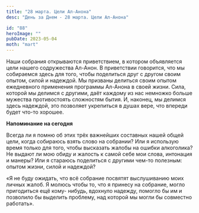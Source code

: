 ```yaml
---
title: "28 марта. Цели Ал-Анона"
desc: "День за Днем - 28 марта. Цели Ал-Анона"

id: "88"
heroImage: ""
pubDate: 2023-05-04
moth: "mart"
---
```


Наши собрания открываются приветствием, в котором объявляется цели нашего
содружества Ал-Анон. В приветствии говорится, что мы собираемся здесь для
того, чтобы поделиться друг с другом своим опытом, силой и надеждой. Мы
призваны делиться своим опытом ежедневного применения программы Ал-Анона в
своей жизни. Сила, которой мы делимся с другими, даёт каждому из нас немножко
больше мужества противостоять сложностям бытия. И, наконец, мы делимся здесь
надеждой, это позволяет укрепиться в душах вере, что впереди будет что-то
хорошее.

**Напоминание на сегодня**

Всегда ли я помню об этих трёх важнейших составных нашей общей цели, когда
собираюсь взять слово на собрании? Или я использую время только для того,
чтобы высказать жалобы на ошибки алкоголика? Не выдают ли мою обиду и жалость
к самой себе мои слова, интонация и манеры? Или я стараюсь поделиться с
другими чем-то полезным: опытом жизни, силой и надеждой?

«Я не буду ожидать, что всё собрание посвятят выслушиванию моих личных жалоб.
Я молюсь чтобы то, что я принесу на собрание, могло пригодиться ещё кому-
нибудь, вдохнуло надежду, помогло бы им и позволило бы выделить проблему, над
которой мы могли бы совместно работать».
